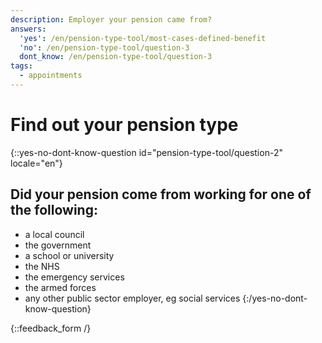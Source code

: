 ```yaml
---
description: Employer your pension came from?
answers:
  'yes': /en/pension-type-tool/most-cases-defined-benefit
  'no': /en/pension-type-tool/question-3
  dont_know: /en/pension-type-tool/question-3
tags:
  - appointments
---
```


# Find out your pension type

{::yes-no-dont-know-question id="pension-type-tool/question-2" locale="en"}
## Did your pension come from working for one of the following:

* a local council
* the government
* a school or university
* the NHS
* the emergency services
* the armed forces
* any other public sector employer, eg social services
{:/yes-no-dont-know-question}

{::feedback_form /}
